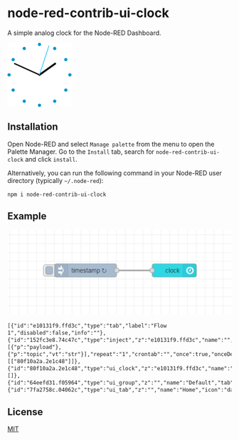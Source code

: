 # node-red-contrib-ui-clock

A simple analog clock for the Node-RED Dashboard.

![](clock.png)

## Installation

Open Node-RED and select `Manage palette` from the menu to open the Palette Manager. Go to the `Install` tab, search for `node-red-contrib-ui-clock` and click `install`.

Alternatively, you can run the following command in your Node-RED user directory (typically `~/.node-red`):

```
npm i node-red-contrib-ui-clock
```

## Example

![](example.png)

```
[{"id":"e10131f9.ffd3c","type":"tab","label":"Flow 1","disabled":false,"info":""},{"id":"152fc3e8.74c47c","type":"inject","z":"e10131f9.ffd3c","name":"","props":[{"p":"payload"},{"p":"topic","vt":"str"}],"repeat":"1","crontab":"","once":true,"onceDelay":0.1,"topic":"","payload":"","payloadType":"date","x":510,"y":180,"wires":[["80f10a2a.2e1c48"]]},{"id":"80f10a2a.2e1c48","type":"ui_clock","z":"e10131f9.ffd3c","name":"","group":"64eefd31.f05964","order":6,"width":"0","height":"0","x":710,"y":180,"wires":[]},{"id":"64eefd31.f05964","type":"ui_group","z":"","name":"Default","tab":"7fa2758c.04062c","order":1,"disp":true,"width":"9","collapse":false},{"id":"7fa2758c.04062c","type":"ui_tab","z":"","name":"Home","icon":"dashboard","disabled":false,"hidden":false}]
```

## License

[MIT](LICENSE)